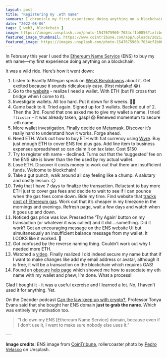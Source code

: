 ```yaml
---
layout: post
title: "Registering my .eth name"
summary: I chronicle my first experience doing anything on a blockchain.
date: "2022-08-06"
tags: [ web3, blockchain ]
image: https://images.unsplash.com/photo-1547675960-7634cf1b0856?ixlib=rb-1.2.1&ixid=MnwxMjA3fDB8MHxwaG90by1wYWdlfHx8fGVufDB8fHx8&auto=format&fit=crop&w=1083&q=80
featured_image_thumbnail: https://www.cointribune.com/app/uploads/2021/11/imgonline-com-ua-Resize-pnz5xAG69metDXG2.jpg
featured_image: https://images.unsplash.com/photo-1547675960-7634cf1b0856?ixlib=rb-1.2.1&ixid=MnwxMjA3fDB8MHxwaG90by1wYWdlfHx8fGVufDB8fHx8&auto=format&fit=crop&w=1083&q=80
---
```


In February this year I used the [Ethereum Name Service](https://ens.domains/) (ENS) to buy my eth name—my first experience doing anything on a blockchain.

It was a wild ride. Here’s how it went down:


1. Listen to Brantly Millegan speak on [Web3 Breakdowns](https://www.joincolossus.com/episodes/97809264/millegan-ethereum-name-service?tab=transcript) about it. Get excited because it sounds ridiculously easy. (first mistake! 😂)
2. Go to the [website](https://ens.domains/) - realize I need a wallet. With ETH (but I’ll cross that bridge when I come to it).
3. Investigate wallets. All too hard. Put it down for 8 weeks. 🚶‍♀️
4. Came back to it. Tried again. Signed up for 3 wallets. Backed out of 2. Then the 3rd. Found that one asked me to give my wallet a name. I tried `flicstar` - it was already taken, gasp! 😱 Renewed momentum to secure .eth name. 
5. More wallet investigation. Finally decide on [Metamask](https://metamask.io/). Discover it’s really hard to understand how it works. Forge ahead.
6. Need ETH. Work out how to buy ETH with fiat currency using [Wyre](https://www.sendwyre.com/). Buy just enough ETH to cover ENS fee plus gas. Add line item to business expenses spreadsheet so can claim it on tax later. Cost $150
7. Try to register eth name - declined. Turns out that the ‘suggested’ fee on the ENS site is lower than the fee used by my actual wallet. 
8. Lose ETH. Discover it costs money to work out that there are insufficient funds. Welcome to blockchain!
9. Take a gut punch, walk around all day feeling like a chump. A salutary and costly lesson. ☹
10. Twig that I have 7 days to finalize the transaction. Reluctant to buy more ETH just to cover gas fees and decide to wait to see if I can pounce when the gas fees come down. Bide my time. Find website that [tracks cost of Ethereum gas](https://ethereumprice.org/gas/). Work out that it’s cheaper in my timezone in the mornings and evenings. Refresh page, wait a few days and watch when it goes up and down. 
11. Noticed gas price was low. Pressed the ‘Try Again’ button on my transaction (or whatever it was called) and it did….something. Did it work? Got an encouraging message on the ENS website UI but simultaneously an insufficient balance message from my wallet. It LOOKS like it worked. 🤔
12. Got confused by the reverse naming thing. Couldn’t work out why I needed more ETH. 
13. Watched a [video](https://www.youtube.com/watch?v=8MAv5DE7FHc&t=637s). Finally realized I did indeed secure my name but that if I want to make changes like add my email address or avatar, although it is free, it will be a transaction on the blockchain which requires GAS!
14. Found an [obscure help page](https://metamask.zendesk.com/hc/en-us/articles/4404063526043-Adding-and-sharing-ENS-eth-address-tokens-in-MetaMask) which showed me how to associate my eth name with my wallet and phew, I’m done. What a process! 

Glad I bought it - it was a useful exercise and I learned a lot. No, I haven’t used it for anything. Yet. 

On the Decoder podcast [Can the law keep up with crypto?](https://www.theverge.com/22944579/crypto-bitcoin-internet-law-nft-tiktok-dances-tonya-evans-interview), Professor Tonya Evans said that she bought her ENS domain **just to grab the name**. Which was entirely my motivation too. 

> “I do own my ENS [Ethereum Name Service] domain, because even if I don’t use it, I want to make sure nobody else uses it.”

—-

**Image credits**: ENS image from [CoinTribune](https://www.cointribune.com/app/uploads/2021/11/imgonline-com-ua-Resize-pnz5xAG69metDXG2.jpg), rollercoaster photo by [Pedro Velasco](https://unsplash.com/photos/XA6dMH5PTPE) on Unsplash.
